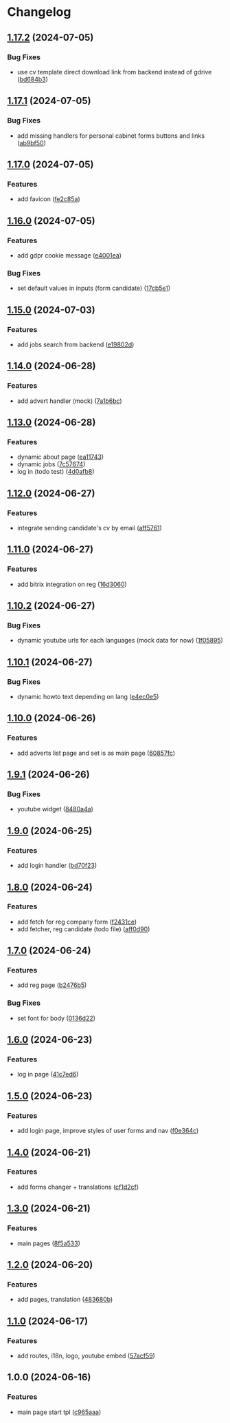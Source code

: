 # Changelog

## [1.17.2](https://github.com/avieljobs/front-web/compare/v1.17.1...v1.17.2) (2024-07-05)


### Bug Fixes

* use cv template direct download link from backend instead of gdrive ([bd684b3](https://github.com/avieljobs/front-web/commit/bd684b32e3f340659f2876fd565f0bfb92b49ac1))

## [1.17.1](https://github.com/avieljobs/front-web/compare/v1.17.0...v1.17.1) (2024-07-05)


### Bug Fixes

* add missing handlers for personal cabinet forms buttons and links ([ab9bf50](https://github.com/avieljobs/front-web/commit/ab9bf506db933fb1ef8e5032e2ac2eabba123218))

## [1.17.0](https://github.com/avieljobs/front-web/compare/v1.16.0...v1.17.0) (2024-07-05)


### Features

* add favicon ([fe2c85a](https://github.com/avieljobs/front-web/commit/fe2c85af50fd1ef4cf41d4b7d3302ce1dbdccff9))

## [1.16.0](https://github.com/avieljobs/front-web/compare/v1.15.0...v1.16.0) (2024-07-05)


### Features

* add gdpr cookie message ([e4001ea](https://github.com/avieljobs/front-web/commit/e4001eaca6b6334a92fe703ee6b415a321ca17df))


### Bug Fixes

* set default values in inputs (form candidate) ([17cb5e1](https://github.com/avieljobs/front-web/commit/17cb5e1c1acb6d75d777b0546d27ac5de5005852))

## [1.15.0](https://github.com/avieljobs/front-web/compare/v1.14.0...v1.15.0) (2024-07-03)


### Features

* add jobs search from backend ([e19802d](https://github.com/avieljobs/front-web/commit/e19802d3e6e55ee629a16456f49a5c12a988b62f))

## [1.14.0](https://github.com/avieljobs/front-web/compare/v1.13.0...v1.14.0) (2024-06-28)


### Features

* add advert handler (mock) ([7a1b6bc](https://github.com/avieljobs/front-web/commit/7a1b6bc576f2592055202b61427509a54d4f830b))

## [1.13.0](https://github.com/avieljobs/front-web/compare/v1.12.0...v1.13.0) (2024-06-28)


### Features

* dynamic about page ([ea11743](https://github.com/avieljobs/front-web/commit/ea117433d7f29461a6b03eadfaf66a365b35da3c))
* dynamic jobs ([7c57674](https://github.com/avieljobs/front-web/commit/7c576745455380eee252763880ed2494907d9cf8))
* log in (todo test) ([4d0afb8](https://github.com/avieljobs/front-web/commit/4d0afb8737b63779c1193385f5bdd92328cca29e))

## [1.12.0](https://github.com/avieljobs/front-web/compare/v1.11.0...v1.12.0) (2024-06-27)


### Features

* integrate sending candidate's cv by email ([aff5761](https://github.com/avieljobs/front-web/commit/aff57611156b1a9f458004de3376b8d23a546504))

## [1.11.0](https://github.com/avieljobs/front-web/compare/v1.10.2...v1.11.0) (2024-06-27)


### Features

* add bitrix integration on reg ([16d3060](https://github.com/avieljobs/front-web/commit/16d3060a98f78f21c77bbb290f3ebb0553d2efe4))

## [1.10.2](https://github.com/avieljobs/front-web/compare/v1.10.1...v1.10.2) (2024-06-27)


### Bug Fixes

* dynamic youtube urls for each languages (mock data for now) ([1f05895](https://github.com/avieljobs/front-web/commit/1f058955038415d74f0aedc5b77060b8dde7155d))

## [1.10.1](https://github.com/avieljobs/front-web/compare/v1.10.0...v1.10.1) (2024-06-27)


### Bug Fixes

* dynamic howto text depending on lang ([e4ec0e5](https://github.com/avieljobs/front-web/commit/e4ec0e55f220e32524ee03dae3f91de07f2a3d5d))

## [1.10.0](https://github.com/avieljobs/front-web/compare/v1.9.1...v1.10.0) (2024-06-26)


### Features

* add adverts list page and set is as main page ([60857fc](https://github.com/avieljobs/front-web/commit/60857fc0f8b6fa3d74bafddec7ecf2061a81db22))

## [1.9.1](https://github.com/avieljobs/front-web/compare/v1.9.0...v1.9.1) (2024-06-26)


### Bug Fixes

* youtube widget ([8480a4a](https://github.com/avieljobs/front-web/commit/8480a4afcec46af976f1b8618aeffc23e4375115))

## [1.9.0](https://github.com/avieljobs/front-web/compare/v1.8.0...v1.9.0) (2024-06-25)


### Features

* add login handler ([bd70f23](https://github.com/avieljobs/front-web/commit/bd70f23363a2f2b4e4eb2df23aed3437f5f96a2e))

## [1.8.0](https://github.com/avieljobs/front-web/compare/v1.7.0...v1.8.0) (2024-06-24)


### Features

* add fetch for reg company form ([f2431ce](https://github.com/avieljobs/front-web/commit/f2431cedbaeb242ca63013d3752978b28f7dd472))
* add fetcher, reg candidate (todo file) ([aff0d90](https://github.com/avieljobs/front-web/commit/aff0d90366881050f6931632c7df3d6da892e2f0))

## [1.7.0](https://github.com/avieljobs/front-web/compare/v1.6.0...v1.7.0) (2024-06-24)


### Features

* add reg page ([b2476b5](https://github.com/avieljobs/front-web/commit/b2476b571e1b05dc9d764e99e8ff8a292c563e30))


### Bug Fixes

* set font for body ([0136d22](https://github.com/avieljobs/front-web/commit/0136d223425ea8b7d3423a59382af7785717d9ae))

## [1.6.0](https://github.com/avieljobs/front-web/compare/v1.5.0...v1.6.0) (2024-06-23)


### Features

* log in page ([41c7ed6](https://github.com/avieljobs/front-web/commit/41c7ed644f2732da41feb92ddcab92bed56addf6))

## [1.5.0](https://github.com/avieljobs/front-web/compare/v1.4.0...v1.5.0) (2024-06-23)


### Features

* add login page, improve styles of user forms and nav ([f0e364c](https://github.com/avieljobs/front-web/commit/f0e364ca8bab3a78010bd3f51e5b34406f33ab3a))

## [1.4.0](https://github.com/avieljobs/front-web/compare/v1.3.0...v1.4.0) (2024-06-21)


### Features

* add forms changer + translations ([cf1d2cf](https://github.com/avieljobs/front-web/commit/cf1d2cf8d931d6bf8ed114dd93ec2a6c51cf0933))

## [1.3.0](https://github.com/avieljobs/front-web/compare/v1.2.0...v1.3.0) (2024-06-21)


### Features

* main pages ([8f5a533](https://github.com/avieljobs/front-web/commit/8f5a5334047781944336220ff54a7b7537c92384))

## [1.2.0](https://github.com/avieljobs/front-web/compare/v1.1.0...v1.2.0) (2024-06-20)


### Features

* add pages, translation ([483680b](https://github.com/avieljobs/front-web/commit/483680b92eae03d81f9205c92a15170e7f4eff28))

## [1.1.0](https://github.com/avieljobs/front-web/compare/v1.0.0...v1.1.0) (2024-06-17)


### Features

* add routes, i18n, logo, youtube embed ([57acf59](https://github.com/avieljobs/front-web/commit/57acf5927fb6d47a7fa1757d1181ee5404ce2615))

## 1.0.0 (2024-06-16)


### Features

* main page start tpl ([c965aaa](https://github.com/avieljobs/front-web/commit/c965aaa074bf4acf52e1b1f513c159221ff28ddd))
